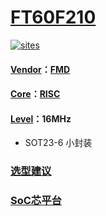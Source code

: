 ﻿# [FT60F210](https://github.com/SoCXin/FT60F210)

[![sites](http://182.61.61.133/link/resources/SoC.png)](http://www.SoC.Xin)

#### [Vendor](https://github.com/SoCXin/Vendor)：[FMD](https://www.fremontmicro.com/)
#### [Core](https://github.com/SoCXin/RISC)：[RISC](https://github.com/SoCXin/RISC)
#### [Level](https://github.com/SoCXin/Level)：16MHz

* SOT23-6 小封装

### [选型建议](https://github.com/SoCXin)


###  [SoC芯平台](http://www.SoC.Xin)
